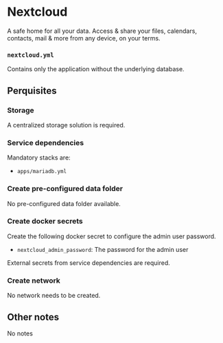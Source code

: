 # Nextcloud

A safe home for all your data. Access & share your files, calendars, contacts, mail & more from any device, on your terms.

### `nextcloud.yml`
Contains only the application without the underlying database.

## Perquisites
### Storage
A centralized storage solution is required.

### Service dependencies
Mandatory stacks are:
- `apps/mariadb.yml`

### Create pre-configured data folder
No pre-configured data folder available.

### Create docker secrets
Create the following docker secret to configure the admin user password.

- `nextcloud_admin_password`: The password for the admin user

External secrets from service dependencies are required.

### Create network
No network needs to be created.

## Other notes
No notes